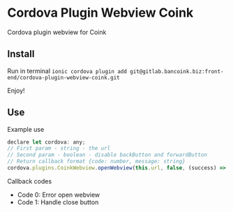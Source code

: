# Cordova Plugin Webview Coink

Cordova plugin webview for Coink

## Install

Run in terminal `ionic cordova plugin add git@gitlab.bancoink.biz:front-end/cordova-plugin-webview-coink.git`

Enjoy!

## Use

Example use

```js
declare let cordova: any;
// First param - string - the url
// Second param - boolean - disable backButton and forwardButton
// Return callback format {code: number, message: string}
cordova.plugins.CoinkWebview.openWebview(this.url, false, (success) => console.log(JSON.parse(success)), (error) => { console.log(JSON.parse(error))});
```

Callback codes

- Code 0: Error open webview
- Code 1: Handle close button
